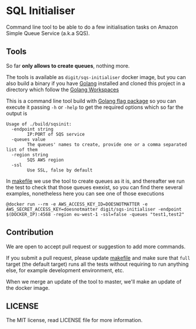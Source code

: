 SQL Initialiser
===============

Command line tool to be able to do a few initialisation tasks on Amazon Simple Queue Service (a.k.a SQS).


## Tools

So far __only allows to create queues__, nothing more.

The tools is available as `digit/sqs-initialiser` docker image, but you can also build a binary if you have [Golang](https://golang.org/) installed and cloned this project in a directory which follow the [Golang Workspaces](https://golang.org/doc/code.html#Workspaces)

This is a command line tool build with [Golang flag package](https://golang.org/pkg/flag/) so you can execute it passing `-h` or `-help` to get the required options which so far the output is

```
Usage of ./build/sqsinit:
  -endpoint string
        IP:PORT of SQS service
  -queues value
        The queues' names to create, provide one or a comma separated list of them
  -region string
        SQS AWS region
  -ssl
        Use SSL, false by default
```

In [makefile](https://github.com/DreamItGetIT/sqs-initialiser/blob/master/makefile) we use the tool to create queues as it is, and thereafter we run the test to check that those queues exexist, so you can find there several examples, nonetheless here you can see one of those executions

```
@docker run --rm -e AWS_ACCESS_KEY_ID=DOESNOTMATTER -e AWS_SECRET_ACCESS_KEY=doesnotmatter digit/sqs-initialiser -endpoint $(DOCKER_IP):4568 -region eu-west-1 -ssl=false -queues "test1,test2"
```

## Contribution

We are open to accept pull request or suggestion to add more commands.

If you submit a pull request, please update [makefile](https://github.com/DreamItGetIT/sqs-initialiser/blob/master/makefile) and make sure that `full` target (the default target) runs all the tests without requiring to run anything else, for example development environment, etc.

When we merge an update of the tool to master, we'll make an update of the docker image.


## LICENSE

The MIT license, read LICENSE file for more information.
